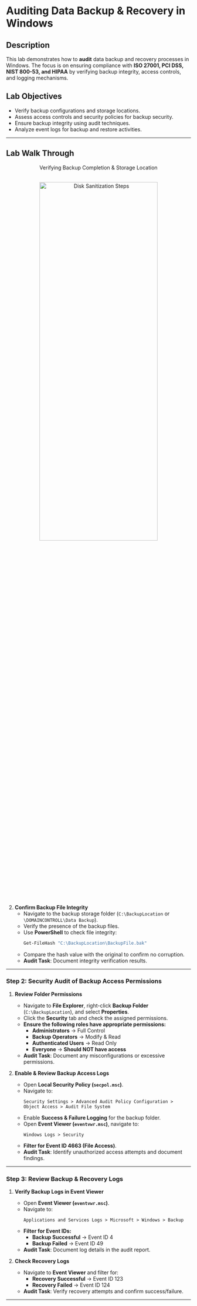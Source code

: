 # Auditing Data Backup & Recovery in Windows

## Description
This lab demonstrates how to **audit** data backup and recovery processes in Windows. The focus is on ensuring compliance with **ISO 27001, PCI DSS, NIST 800-53, and HIPAA** by verifying backup integrity, access controls, and logging mechanisms.

## Lab Objectives
- Verify backup configurations and storage locations.
- Assess access controls and security policies for backup security.
- Ensure backup integrity using audit techniques.
- Analyze event logs for backup and restore activities.

---

## Lab Walk Through

<p align="center">Verifying Backup Completion & Storage Location
<p align="center">
<br/>
<img src="https://i.imgur.com/Kfaz66R.png" height="50%" width="80%" alt="Disk Sanitization Steps"/>
<br />

2. **Confirm Backup File Integrity**
   - Navigate to the backup storage folder (`C:\BackupLocation` or `\DOMAINCONTROLL\Data Backup`).
   - Verify the presence of the backup files.
   - Use **PowerShell** to check file integrity:
     ```powershell
     Get-FileHash "C:\BackupLocation\BackupFile.bak"
     ```
   - Compare the hash value with the original to confirm no corruption.
   - **Audit Task**: Document integrity verification results.

---

### Step 2: Security Audit of Backup Access Permissions
1. **Review Folder Permissions**
   - Navigate to **File Explorer**, right-click **Backup Folder** (`C:\BackupLocation`), and select **Properties**.
   - Click the **Security** tab and check the assigned permissions.
   - **Ensure the following roles have appropriate permissions:**
     - **Administrators** → Full Control
     - **Backup Operators** → Modify & Read
     - **Authenticated Users** → Read Only
     - **Everyone** → **Should NOT have access**
   - **Audit Task**: Document any misconfigurations or excessive permissions.

2. **Enable & Review Backup Access Logs**
   - Open **Local Security Policy (`secpol.msc`)**.
   - Navigate to:
     ```
     Security Settings > Advanced Audit Policy Configuration > Object Access > Audit File System
     ```
   - Enable **Success & Failure Logging** for the backup folder.
   - Open **Event Viewer (`eventvwr.msc`)**, navigate to:
     ```
     Windows Logs > Security
     ```
   - **Filter for Event ID 4663 (File Access)**.
   - **Audit Task**: Identify unauthorized access attempts and document findings.

---

### Step 3: Review Backup & Recovery Logs
1. **Verify Backup Logs in Event Viewer**
   - Open **Event Viewer (`eventvwr.msc`)**.
   - Navigate to:
     ```
     Applications and Services Logs > Microsoft > Windows > Backup
     ```
   - **Filter for Event IDs:**
     - **Backup Successful** → Event ID 4
     - **Backup Failed** → Event ID 49
   - **Audit Task**: Document log details in the audit report.

2. **Check Recovery Logs**
   - Navigate to **Event Viewer** and filter for:
     - **Recovery Successful** → Event ID 123
     - **Recovery Failed** → Event ID 124
   - **Audit Task**: Verify recovery attempts and confirm success/failure.

---
